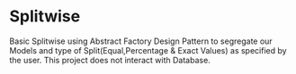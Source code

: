 # Splitwise
Basic Splitwise using Abstract Factory Design Pattern to segregate our Models and type of Split(Equal,Percentage & Exact Values) as specified by the user.
This project does not interact with Database.
